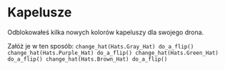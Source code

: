 # Kapelusze

Odblokowałeś kilka nowych kolorów kapeluszy dla swojego drona.

Załóż je w ten sposób:
`change_hat(Hats.Gray_Hat)
do_a_flip()
change_hat(Hats.Purple_Hat)
do_a_flip()
change_hat(Hats.Green_Hat)
do_a_flip()
change_hat(Hats.Brown_Hat)
do_a_flip()`